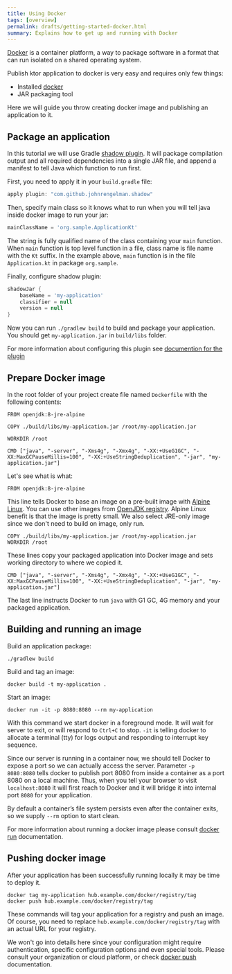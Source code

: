 ```yaml
---
title: Using Docker
tags: [overview]
permalink: drafts/getting-started-docker.html
summary: Explains how to get up and running with Docker
---
```


[Docker](https://www.docker.com) is a container platform, a way to package software in a format that can run isolated on a shared operating system.

Publish ktor application to docker is very easy and requires only few things:

* Installed [docker](https://www.docker.com)
* JAR packaging tool

Here we will guide you throw creating docker image and publishing an application to it.

## Package an application

In this tutorial we will use Gradle [shadow plugin](https://github.com/johnrengelman/shadow). It will package
compilation output and all required dependencies into a single JAR file, and append a manifest to tell Java which
function to run first. 

First, you need to apply it in your `build.gradle` file:

```groovy
apply plugin: "com.github.johnrengelman.shadow"
``` 

Then, specify main class so it knows what to run when you will tell java inside docker image to run your jar:

```groovy
mainClassName = 'org.sample.ApplicationKt'
```

The string is fully qualified name of the class containing your `main` function. When `main` function is top level
function in a file, class name is file name with the `Kt` suffix. In the example above, `main` function is in the
file `Application.kt` in package `org.sample`.

Finally, configure shadow plugin:

```groovy
shadowJar {
    baseName = 'my-application'
    classifier = null
    version = null
}
```

Now you can run `./gradlew build` to build and package your application. You should get `my-application.jar` 
in `build/libs` folder.  

For more information about configuring this plugin see [documention for the plugin](http://imperceptiblethoughts.com/shadow/)

## Prepare Docker image

In the root folder of your project create file named `Dockerfile` with the following contents:

```text
FROM openjdk:8-jre-alpine

COPY ./build/libs/my-application.jar /root/my-application.jar

WORKDIR /root

CMD ["java", "-server", "-Xms4g", "-Xmx4g", "-XX:+UseG1GC", "-XX:MaxGCPauseMillis=100", "-XX:+UseStringDeduplication", "-jar", "my-application.jar"]
```

Let's see what is what:

```text
FROM openjdk:8-jre-alpine
```

This line tells Docker to base an image on a pre-built image with [Alpine Linux](https://alpinelinux.org/). You can use other images 
from [OpenJDK registry](https://hub.docker.com/_/openjdk/). Alpine Linux benefit is that the image is pretty small. 
We also select JRE-only image since we don't need to build on image, only run.

```text
COPY ./build/libs/my-application.jar /root/my-application.jar
WORKDIR /root
```

These lines copy your packaged application into Docker image and sets working directory to where we copied it.

```text
CMD ["java", "-server", "-Xms4g", "-Xmx4g", "-XX:+UseG1GC", "-XX:MaxGCPauseMillis=100", "-XX:+UseStringDeduplication", "-jar", "my-application.jar"]
```

The last line instructs Docker to run `java` with G1 GC, 4G memory and your packaged application. 

## Building and running an image

Build an application package:

```
./gradlew build
```

Build and tag an image:

```
docker build -t my-application .
```

Start an image:

```
docker run -it -p 8080:8080 --rm my-application
```

With this command we start docker in a foreground mode. It will wait for server to exit, or will respond to `Ctrl+C`
to stop. `-it` is telling docker to allocate a terminal (tty) for logs output and responding to interrupt key sequence. 

Since our server is running in a container now, we should tell Docker to expose a port so we can actually access the
server. Parameter `-p 8080:8080` tells docker to publish port 8080 from inside a container as a port 8080 on a local
machine. Thus, when you tell your browser to visit `localhost:8080` it will first reach to Docker and it will bridge
it into internal port `8080` for your application. 

By default a container’s file system persists even after the container exits, so we supply `--rm` option to start clean.

For more information about running a docker image please consult [docker run](https://docs.docker.com/engine/reference/run) 
documentation. 

## Pushing docker image 

After your application has been successfully running locally it may be time to deploy it.

```text
docker tag my-application hub.example.com/docker/registry/tag
docker push hub.example.com/docker/registry/tag
```
 
These commands will tag your application for a registry and push an image. 
Of course, you need to replace `hub.example.com/docker/registry/tag` with an actual URL for your registry.

We won't go into details here since your configuration might require authentication, specific configuration options 
and even special tools. Please consult your organization or cloud platform, or 
check [docker push](https://docs.docker.com/engine/reference/commandline/push/) documentation.